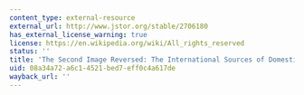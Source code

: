 ```yaml
---
content_type: external-resource
external_url: http://www.jstor.org/stable/2706180
has_external_license_warning: true
license: https://en.wikipedia.org/wiki/All_rights_reserved
status: ''
title: 'The Second Image Reversed: The International Sources of Domestic Politics'
uid: 08a34a72-a6c1-4521-bed7-eff0c4a617de
wayback_url: ''
---
```

